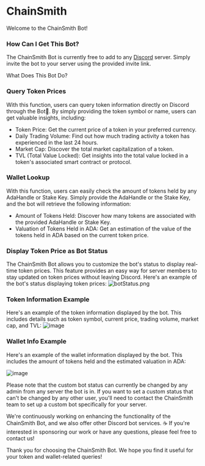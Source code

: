 # ChainSmith

Welcome to the ChainSmith Bot!

### How Can I Get This Bot?

The ChainSmith Bot is currently free to add to any [Discord](https://discord.com) server. Simply invite the bot to your server using the provided invite link.

What Does This Bot Do?

### Query Token Prices

With this function, users can query token information directly on Discord through the Bot🤖. By simply providing the token symbol or name, users can get valuable insights, including:

* Token Price: Get the current price of a token in your preferred currency.
* Daily Trading Volume: Find out how much trading activity a token has experienced in the last 24 hours.
* Market Cap: Discover the total market capitalization of a token.
* TVL (Total Value Locked): Get insights into the total value locked in a token's associated smart contract or protocol.

### Wallet Lookup

With this function, users can easily check the amount of tokens held by any AdaHandle or Stake Key. Simply provide the AdaHandle or the Stake Key, and the bot will retrieve the following information:

* Amount of Tokens Held: Discover how many tokens are associated with the provided AdaHandle or Stake Key.
* Valuation of Tokens Held in ADA: Get an estimation of the value of the tokens held in ADA based on the current token price.

### Display Token Price as Bot Status

The ChainSmith Bot allows you to customize the bot's status to display real-time token prices. This feature provides an easy way for server members to stay updated on token prices without leaving Discord. Here's an example of the bot's status displaying token prices: ![botStatus.png](https://i.postimg.cc/85tg1ZbH/Screenshot-2023-05-22-140205.png)

### Token Information Example

Here's an example of the token information displayed by the bot. This includes details such as token symbol, current price, trading volume, market cap, and TVL: ![image](https://user-images.githubusercontent.com/99814325/240354929-6004c2a9-262f-4dcc-abd9-76463bd51de4.png)

### Wallet Info Example

Here's an example of the wallet information displayed by the bot. This includes the amount of tokens held and the estimated valuation in ADA:

&#x20;![image](https://user-images.githubusercontent.com/99814325/240359861-e118ea62-f8b7-4bea-90a9-cdc7210e041d.png)



Please note that the custom bot status can currently be changed by any admin from any server the bot is in. If you want to set a custom status that can't be changed by any other user, you'll need to contact the ChainSmith team to set up a custom bot specifically for your server.

We're continuously working on enhancing the functionality of the ChainSmith Bot, and we also offer other Discord bot services. ☕ If you're interested in sponsoring our work or have any questions, please feel free to contact us!

Thank you for choosing the ChainSmith Bot. We hope you find it useful for your token and wallet-related queries!
